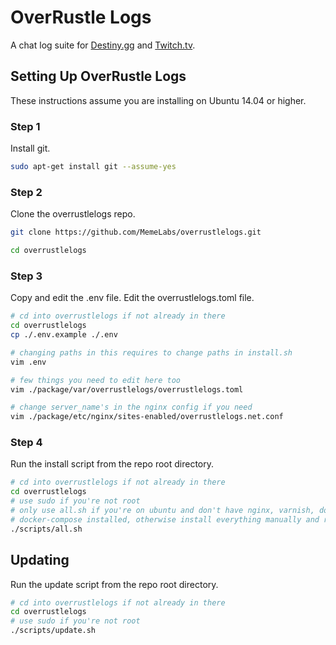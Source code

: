 # OverRustle Logs

A chat log suite for [Destiny.gg](https://www.destiny.gg/bigscreen) and [Twitch.tv](http://twitch.tv).

## Setting Up OverRustle Logs

These instructions assume you are installing on Ubuntu 14.04 or higher.

### Step 1

Install git.

```bash
sudo apt-get install git --assume-yes
```

### Step 2

Clone the overrustlelogs repo.

```bash
git clone https://github.com/MemeLabs/overrustlelogs.git

cd overrustlelogs
```

### Step 3

Copy and edit the .env file. Edit the overrustlelogs.toml file.

```bash
# cd into overrustlelogs if not already in there
cd overrustlelogs
cp ./.env.example ./.env

# changing paths in this requires to change paths in install.sh
vim .env

# few things you need to edit here too
vim ./package/var/overrustlelogs/overrustlelogs.toml

# change server_name's in the nginx config if you need
vim ./package/etc/nginx/sites-enabled/overrustlelogs.net.conf
```

### Step 4

Run the install script from the repo root directory.

```bash
# cd into overrustlelogs if not already in there
cd overrustlelogs
# use sudo if you're not root
# only use all.sh if you're on ubuntu and don't have nginx, varnish, docker and
# docker-compose installed, otherwise install everything manually and run install.sh afterwards
./scripts/all.sh
```

## Updating

Run the update script from the repo root directory.

```bash
# cd into overrustlelogs if not already in there
cd overrustlelogs
# use sudo if you're not root
./scripts/update.sh
```
